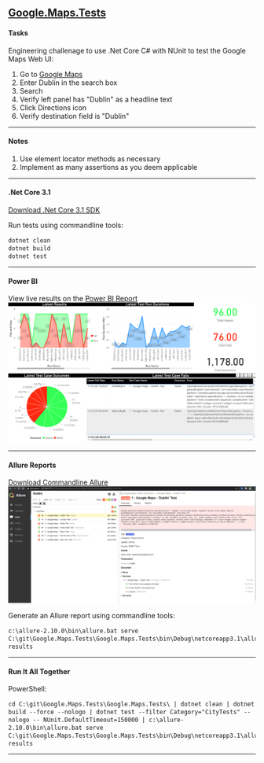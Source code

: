 ## [Google.Maps.Tests](https://www.google.com/maps)

#### Tasks

Engineering challenage to use .Net Core C# with NUnit to test the Google Maps Web UI:
1. Go to [Google Maps](https://www.google.com/maps)
2. Enter Dublin in the search box
3. Search
4. Verify left panel has "Dublin" as a headline text
5. Click Directions icon
6. Verify destination field is "Dublin"

---

#### Notes

1. Use element locator methods as necessary
2. Implement as many assertions as you deem applicable

---

#### .Net Core 3.1

[Download .Net Core 3.1 SDK](https://dotnet.microsoft.com/download/dotnet-core/3.1)

Run tests using commandline tools:
```
dotnet clean
dotnet build
dotnet test
```

---

#### Power BI

View live results on the [Power BI Report](https://app.powerbi.com/view?r=eyJrIjoiZjI5ZTkwZjQtMDIyNy00MTYwLTkzZTEtYzJjOWI5OWQxZjNkIiwidCI6Ijg2ZWI1Y2RjLTA1ZDUtNDk1Mi1iMzZkLWJjMTEwYWYxZTJlNSIsImMiOjh9)
![GitHub Logo](/powerbi_report.png)

---

#### Allure Reports

[Download Commandline Allure](https://github.com/allure-framework/allure2)
![GitHub Logo](/allure_report.png)

Generate an Allure report using commandline tools:
```
c:\allure-2.10.0\bin\allure.bat serve C:\git\Google.Maps.Tests\Google.Maps.Tests\bin\Debug\netcoreapp3.1\allure-results
```

---

#### Run It All Together

PowerShell:
```
cd C:\git\Google.Maps.Tests\Google.Maps.Tests\ | dotnet clean | dotnet build --force --nologo | dotnet test --filter Category="CityTests" --nologo -- NUnit.DefaultTimeout=150000 | c:\allure-2.10.0\bin\allure.bat serve C:\git\Google.Maps.Tests\Google.Maps.Tests\bin\Debug\netcoreapp3.1\allure-results
```

---
